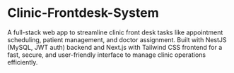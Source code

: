 # Clinic-Frontdesk-System
A full-stack web app to streamline clinic front desk tasks like appointment scheduling, patient management, and doctor assignment. Built with NestJS (MySQL, JWT auth) backend and Next.js with Tailwind CSS frontend for a fast, secure, and user-friendly interface to manage clinic operations efficiently.
